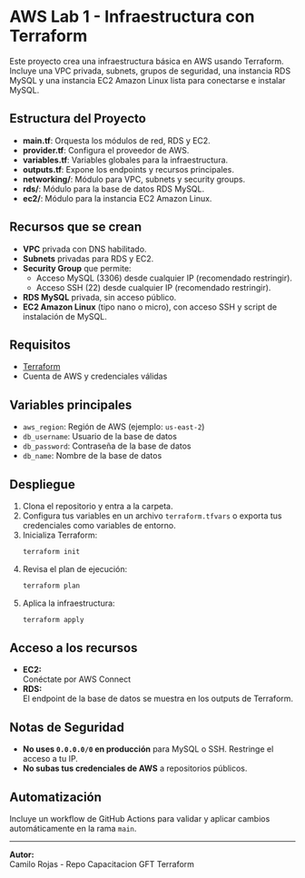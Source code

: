 # AWS Lab 1 - Infraestructura con Terraform

Este proyecto crea una infraestructura básica en AWS usando Terraform. Incluye una VPC privada, subnets, grupos de seguridad, una instancia RDS MySQL y una instancia EC2 Amazon Linux lista para conectarse e instalar MySQL.

## Estructura del Proyecto

- **main.tf**: Orquesta los módulos de red, RDS y EC2.
- **provider.tf**: Configura el proveedor de AWS.
- **variables.tf**: Variables globales para la infraestructura.
- **outputs.tf**: Expone los endpoints y recursos principales.
- **networking/**: Módulo para VPC, subnets y security groups.
- **rds/**: Módulo para la base de datos RDS MySQL.
- **ec2/**: Módulo para la instancia EC2 Amazon Linux.

## Recursos que se crean

- **VPC** privada con DNS habilitado.
- **Subnets** privadas para RDS y EC2.
- **Security Group** que permite:
  - Acceso MySQL (3306) desde cualquier IP (recomendado restringir).
  - Acceso SSH (22) desde cualquier IP (recomendado restringir).
- **RDS MySQL** privada, sin acceso público.
- **EC2 Amazon Linux** (tipo nano o micro), con acceso SSH y script de instalación de MySQL.

## Requisitos

- [Terraform](https://www.terraform.io/downloads)
- Cuenta de AWS y credenciales válidas

## Variables principales

- `aws_region`: Región de AWS (ejemplo: `us-east-2`)
- `db_username`: Usuario de la base de datos
- `db_password`: Contraseña de la base de datos
- `db_name`: Nombre de la base de datos

## Despliegue

1. Clona el repositorio y entra a la carpeta.
2. Configura tus variables en un archivo `terraform.tfvars` o exporta tus credenciales como variables de entorno.
3. Inicializa Terraform:
   ```sh
   terraform init
   ```
4. Revisa el plan de ejecución:
   ```sh
   terraform plan
   ```
5. Aplica la infraestructura:
   ```sh
   terraform apply
   ```

## Acceso a los recursos

- **EC2:**  
  Conéctate por AWS Connect
- **RDS:**  
  El endpoint de la base de datos se muestra en los outputs de Terraform.

## Notas de Seguridad

- **No uses `0.0.0.0/0` en producción** para MySQL o SSH. Restringe el acceso a tu IP.
- **No subas tus credenciales de AWS** a repositorios públicos.

## Automatización

Incluye un workflow de GitHub Actions para validar y aplicar cambios automáticamente en la rama `main`.

---

**Autor:**  
Camilo Rojas - Repo Capacitacion GFT Terraform